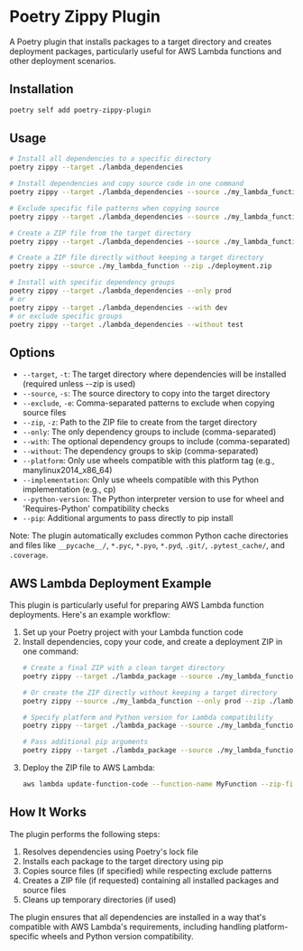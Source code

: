# Poetry Zippy Plugin

A Poetry plugin that installs packages to a target directory and creates deployment packages,
particularly useful for AWS Lambda functions and other deployment scenarios.

## Installation

```bash
poetry self add poetry-zippy-plugin
```

## Usage

```bash
# Install all dependencies to a specific directory
poetry zippy --target ./lambda_dependencies

# Install dependencies and copy source code in one command
poetry zippy --target ./lambda_dependencies --source ./my_lambda_function

# Exclude specific file patterns when copying source
poetry zippy --target ./lambda_dependencies --source ./my_lambda_function --exclude "*.tmp,test/*"

# Create a ZIP file from the target directory
poetry zippy --target ./lambda_dependencies --source ./my_lambda_function --zip ./deployment.zip

# Create a ZIP file directly without keeping a target directory
poetry zippy --source ./my_lambda_function --zip ./deployment.zip

# Install with specific dependency groups
poetry zippy --target ./lambda_dependencies --only prod
# or
poetry zippy --target ./lambda_dependencies --with dev
# or exclude specific groups
poetry zippy --target ./lambda_dependencies --without test
```

## Options

- `--target`, `-t`: The target directory where dependencies will be installed (required unless --zip is used)
- `--source`, `-s`: The source directory to copy into the target directory
- `--exclude`, `-e`: Comma-separated patterns to exclude when copying source files
- `--zip`, `-z`: Path to the ZIP file to create from the target directory
- `--only`: The only dependency groups to include (comma-separated)
- `--with`: The optional dependency groups to include (comma-separated)
- `--without`: The dependency groups to skip (comma-separated)
- `--platform`: Only use wheels compatible with this platform tag (e.g., manylinux2014_x86_64)
- `--implementation`: Only use wheels compatible with this Python implementation (e.g., cp)
- `--python-version`: The Python interpreter version to use for wheel and 'Requires-Python' compatibility checks
- `--pip`: Additional arguments to pass directly to pip install

Note: The plugin automatically excludes common Python cache directories and files like `__pycache__/`, `*.pyc`, `*.pyo`, `*.pyd`, `.git/`, `.pytest_cache/`, and `.coverage`.

## AWS Lambda Deployment Example

This plugin is particularly useful for preparing AWS Lambda function deployments.
Here's an example workflow:

1. Set up your Poetry project with your Lambda function code
2. Install dependencies, copy your code, and create a deployment ZIP in one command:
   ```bash
   # Create a final ZIP with a clean target directory
   poetry zippy --target ./lambda_package --source ./my_lambda_function --only prod --zip ./lambda_deployment.zip
   
   # Or create the ZIP directly without keeping a target directory
   poetry zippy --source ./my_lambda_function --only prod --zip ./lambda_deployment.zip
   
   # Specify platform and Python version for Lambda compatibility
   poetry zippy --target ./lambda_package --source ./my_lambda_function --platform manylinux2014_x86_64 --python-version 3.9 --zip ./lambda_deployment.zip
   
   # Pass additional pip arguments
   poetry zippy --target ./lambda_package --source ./my_lambda_function --pip "--no-binary :all: --no-cache-dir" --zip ./lambda_deployment.zip
   ```
3. Deploy the ZIP file to AWS Lambda:
   ```bash
   aws lambda update-function-code --function-name MyFunction --zip-file fileb://lambda_deployment.zip
   ```

## How It Works

The plugin performs the following steps:

1. Resolves dependencies using Poetry's lock file
2. Installs each package to the target directory using pip
3. Copies source files (if specified) while respecting exclude patterns
4. Creates a ZIP file (if requested) containing all installed packages and source files
5. Cleans up temporary directories (if used)

The plugin ensures that all dependencies are installed in a way that's compatible with AWS Lambda's requirements, including handling platform-specific wheels and Python version compatibility.
